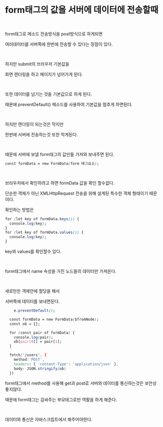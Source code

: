 # form태그의 값을 서버에 데이터에 전송할때

<br>

form태그로 메소드 전송방식을 post방식으로 하게되면

여러데이터를 서버쪽에 한번에 전송할 수 있다는 장점이 있다.

<br>

하지만 submit의 브라우저 기본값을

화면 렌더링을 하고 페이지가 넘어가게 된다.

<br>

또한 데이터를 넘기는 것을 기본값으로 하게 된다.

때문에 preventDefault() 메소드를 사용하여 기본값을 멈추게 하면된다.

<br>

하지만 렌더링이 되는것은 막지만

한번에 서버에 전송하는것 또한 막게된다.

<br>

때문에 서버에 보낼 form태그의 값만들 가져와 보내주면 된다.

```css
const formData = new FormData(form 태그요소);
```

<br>

브라우저에서 확인하려고 하면 formData 값을 확인 할수없다.

단순한 객체가 아닌 XMLHttpRequest 전송을 위해 설계된 특수한 객체 형태이기 때문이다.

확인하는 방법은

```css
for (let key of formData.keys()) {
  console.log(key);
}
for (let key of formData.values()) {
  console.log(key);
}
```

key와 values를 확인할수 있다.

<br>

form태그에서 name 속성을 가진 노드들의 데이터만 가져온다.

<br>

새로만든 객체안에 할당을 해서 

서버쪽에 데이터를 보내면된다.

```css
	e.preventDefault();

  const formData = new FormData($fromNode);
  const ob = {};

  for (const pair of formData) {
    console.log(pair);
    ob[pair[0]] = pair[1];
  }

  fetch('/users', {
    method:'POST',
    headers: { 'content-Type': 'application/json' },
    body: JSON.stringify(ob)
  })
```

form태그에서 method를 사용해 get과 post로 서버와 데이터를 통신하는것은 보안상 좋지않다.

때문에 form태그는 감싸주는 부모태그로만 역활을 하게 해준다.

<br>

데이터와 통신은 자바스크립트에서 해주어야한다.